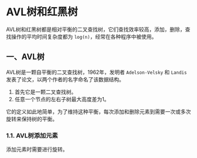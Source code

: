 # AVL树和红黑树

AVL树和红黑树都是相对平衡的二叉查找树，它们查找效率较高，添加，删除，查找操作的平均时间复杂度都为 `log(n)`，经常在各种程序中被使用。

## 一、AVL树

AVL树是一颗自平衡的二叉查找树，1962年，发明者 `Adelson-Velsky` 和 `Landis` 发表了论文，以两个作者的名字命名了该数据结构。

1. 首先它是一颗二叉查找树。
2. 任意一个节点的左右子树最大高度差为1。

它的定义如此地简单，为了维持这种平衡，每次添加和删除元素到需要一次或多次旋转来保持树的平衡。

### 1.1. AVL树添加元素

添加元素时需要进行旋转。